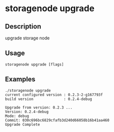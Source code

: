 # storagenode upgrade

## Description

upgrade storage node

## Usage
```
storagenode upgrade [flags]
```
## Examples
```
./storagenode upgrade
current configured version : 0.2.3-2-g167793f
build version              : 0.2.4-debug

Upgrade from version: 0.2.3 ...
Version: 0.2.4-debug
Mode: debug
Commit: 030c696bc6829cfafb3d240d66058b16b41aa460
Upgrade Complete
```
